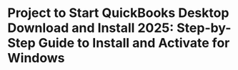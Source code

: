 # Project to Start QuickBooks Desktop Download and Install 2025: Step-by-Step Guide to Install and Activate for Windows

